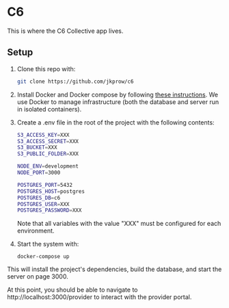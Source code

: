 # C6

This is where the C6 Collective app lives.

## Setup
1. Clone this repo with:
    ```bash
    git clone https://github.com/jkprow/c6
    ```

2. Install Docker and Docker compose by following [these instructions](https://docs.docker.com/v17.12/install/).
We use Docker to manage infrastructure (both the database and server run in isolated containers).

3. Create a .env file in the root of the project with the following contents:
    ```sh
    S3_ACCESS_KEY=XXX
    S3_ACCESS_SECRET=XXX
    S3_BUCKET=XXX
    S3_PUBLIC_FOLDER=XXX
    
    NODE_ENV=development
    NODE_PORT=3000
    
    POSTGRES_PORT=5432
    POSTGRES_HOST=postgres
    POSTGRES_DB=c6
    POSTGRES_USER=XXX
    POSTGRES_PASSWORD=XXX
    ```
    Note that all variables with the value "XXX" must be configured for each environment.

4. Start the system with:
    ```
    docker-compose up
    ```

This will install the project's dependencies, build the database, and start the server on page 3000.

At this point, you should be able to navigate to http://localhost:3000/provider to interact with the provider portal.